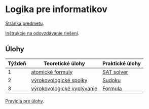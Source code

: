 Logika pre informatikov
========================

[Stránka predmetu](https://dai.fmph.uniba.sk/w/Course:Mathematics_4/sk).

[Inštrukcie na odovzdávanie riešení](docs/odovzdavanie.md).

Úlohy
-----

| Týždeň | Teoretické úlohy | Praktické úlohy |
|--------|------------------|-----------------|
|    1   | [atomické formuly](teoreticke/tu01.pdf) | [SAT solver](prakticke/pu01) |
|    2   | [výrokovologické spojky](teoreticke/tu02.pdf) | [Sudoku](prakticke/pu02) |
|    3   | [výrokovologické vyplývanie](teoreticke/tu03.pdf) | [Formula](prakticke/pu03) |

[Pravidlá pre úlohy](http://dai.fmph.uniba.sk/w/Course:Mathematics_4/sk#pravidla-uloh).
